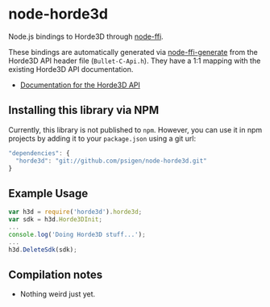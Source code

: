 node-horde3d
============

Node.js bindings to Horde3D through [node-ffi].

These bindings are automatically generated via [node-ffi-generate] from the Horde3D API header file (`Bullet-C-Api.h`).  They have a 1:1 mapping with the existing Horde3D API documentation.

  * [Documentation for the Horde3D API]

Installing this library via NPM
-------------------------------
Currently, this library is not published to `npm`.  However, you can use it in npm projects by adding it to your `package.json` using a git url:

```javascript
"dependencies": { 
  "horde3d": "git://github.com/psigen/node-horde3d.git"
}
```

Example Usage
-------------
```javascript
var h3d = require('horde3d').horde3d;
var sdk = h3d.Horde3DInit;
...
console.log('Doing Horde3D stuff...');
...
h3d.DeleteSdk(sdk);
```

Compilation notes
-----------------
  * Nothing weird just yet.

<!-- Link references -->
[node-ffi]: https://github.com/rbranson/node-ffi
[node-ffi-generate]: https://github.com/tjfontaine/node-ffi-generate
[Documentation for the Horde3D API]: http://horde3d.org/docs/manual.html

